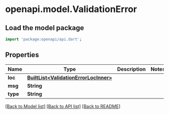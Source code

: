 # openapi.model.ValidationError

## Load the model package
```dart
import 'package:openapi/api.dart';
```

## Properties
Name | Type | Description | Notes
------------ | ------------- | ------------- | -------------
**loc** | [**BuiltList&lt;ValidationErrorLocInner&gt;**](ValidationErrorLocInner.md) |  | 
**msg** | **String** |  | 
**type** | **String** |  | 

[[Back to Model list]](../README.md#documentation-for-models) [[Back to API list]](../README.md#documentation-for-api-endpoints) [[Back to README]](../README.md)


